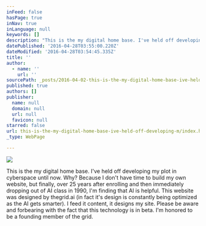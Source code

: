 ```yaml
---
inFeed: false
hasPage: true
inNav: true
inLanguage: null
keywords: []
description: "This is the my digital home base. I've held off developing my plot in cyberspace until now. Why? Because I don't have time to build my own website, but finally, over 25 years after enrolling and then immediately dropping out of AI class in 1990, I'm finding that AI is helpful. This website was designed by thegrid.ai (in fact it's design is constantly being optimized as the AI gets smarter). I feed it content, it designs my site. Please be aware and forbearing with the fact that this technology is in beta. I'm honored to be a founding member of the grid."
datePublished: '2016-04-28T03:55:00.220Z'
dateModified: '2016-04-28T03:54:45.335Z'
title: ''
author:
  - name: ''
    url: ''
sourcePath: _posts/2016-04-02-this-is-the-my-digital-home-base-ive-held-off-developing-m.md
published: true
authors: []
publisher:
  name: null
  domain: null
  url: null
  favicon: null
starred: false
url: this-is-the-my-digital-home-base-ive-held-off-developing-m/index.html
_type: WebPage

---
```

![](https://s3-us-west-2.amazonaws.com/the-grid-img/p/c67435701d1b16b0abaa72f1a05684815b0b38c6.jpg)

This is the my digital home base. I've held off developing my plot in cyberspace until now. Why? Because I don't have time to build my own website, but finally, over 25 years after enrolling and then immediately dropping out of AI class in 1990, I'm finding that AI is helpful. This website was designed by thegrid.ai (in fact it's design is constantly being optimized as the AI gets smarter). I feed it content, it designs my site. Please be aware and forbearing with the fact that this technology is in beta. I'm honored to be a founding member of the grid.
